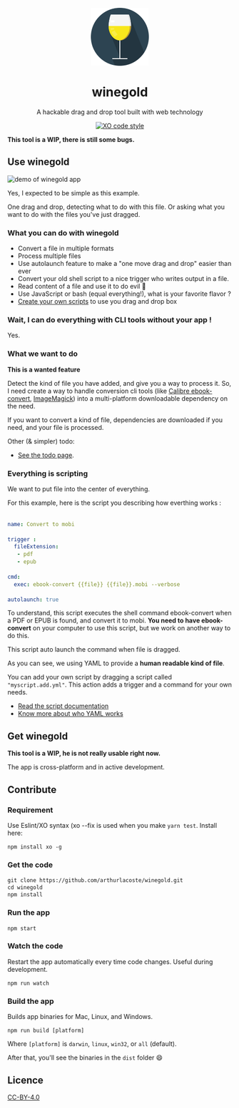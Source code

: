 <p align="center">
  <img src="src/assets/img/logo.svg" height="130">
  <h1 align="center">winegold</h1>
  <p align="center">A hackable drag and drop tool built with web technology<p>
  <p align="center"><a href="https://github.com/sindresorhus/xo"><img src="https://img.shields.io/badge/code_style-XO-5ed9c7.svg" alt="XO code style"></a></p>
</p>

**This tool is a WIP, there is still some bugs.**

## Use winegold

![demo of winegold app](src/assets/img/demo.gif)

Yes, I expected to be simple as this example.

One drag and drop, detecting what to do with this file. Or asking what you want to do with the files you've just dragged.

### What you can do with winegold

- Convert a file in multiple formats
- Process multiple files
- Use autolaunch feature to make a "one move drag and drop" easier than ever
- Convert your old shell script to a nice trigger who writes output in a file.
- Read content of a file and use it to do evil :see_no_evil:
- Use JavaScript or bash (equal everything!), what is your favorite flavor ?
- [Create your own scripts](docs/scripts.md) to use you drag and drop box

### Wait, I can do everything with CLI tools without your app !

Yes.

### What we want to do

**This is a wanted feature**

Detect the kind of file you have added, and give you a way to process it. So, I need create a way to handle conversion cli tools (like [Calibre ebook-convert](ebook-convert), [ImageMagick](https://github.com/ImageMagick/ImageMagick)) into a multi-platform downloadable dependency on the need.

If you want to convert a kind of file, dependencies are downloaded if you need, and your file is processed.

Other (& simpler) todo:

- [See the todo page](docs/todo.md).

### Everything is scripting

We want to put file into the center of everything.

For this example, here is the script you describing how everthing works :

```yaml

name: Convert to mobi

trigger :
  fileExtension:
   - pdf
   - epub

cmd:
  exec: ebook-convert {{file}} {{file}}.mobi --verbose

autolaunch: true

```

To understand, this script executes the shell command ebook-convert when a PDF or EPUB is found, and convert it to mobi. **You need to have ebook-convert** on your computer to use this script, but we work on another way to do this.

This script auto launch the command when file is dragged.

As you can see, we using YAML to provide a **human readable  kind of file**.

You can add your own script by dragging a script called `"myscript.add.yml"`. This action adds a trigger and a command for your own needs.

- [Read the script documentation](docs/scripts.md)
- [Know more about who YAML works](https://yaml.irz.fr)
## Get winegold

**This tool is a WIP, he is not really usable right now.**

The app is cross-platform and in active development.


## Contribute

### Requirement

Use Eslint/XO syntax (xo --fix is used when you make `yarn test`. Install here:

```
npm install xo -g
```

### Get the code

```
git clone https://github.com/arthurlacoste/winegold.git
cd winegold
npm install
```

### Run the app

```
npm start
```

### Watch the code

Restart the app automatically every time code changes. Useful during development.

```
npm run watch
```
### Build the app

Builds app binaries for Mac, Linux, and Windows.

```
npm run build [platform]
```

Where `[platform]` is `darwin`, `linux`, `win32`, or `all` (default).

After that, you'll see the binaries in the `dist` folder :smile:

## Licence
[CC-BY-4.0](https://creativecommons.org/licenses/by/4.0/)
